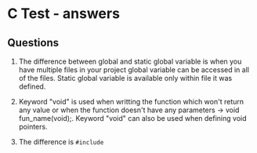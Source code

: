 # C Test  - answers
## Questions
1. The difference between global and static global variable is when you have multiple files in your project global variable can be accessed in all of the files. Static global variable is available only within file it was defined.

2. Keyword "void" is used when writting the function which won't return any value or when the function doesn't have any parameters -> void fun_name(void);. Keyword "void" can also be used when defining void pointers.

3. The difference is <code>#include
